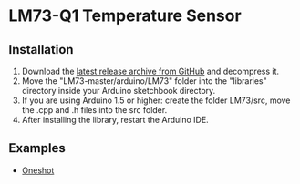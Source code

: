 # LM73-Q1 Temperature Sensor #

## Installation ##

1. Download the [latest release archive from GitHub](https://github.com/zkemble/LM73/archive/master.zip) and decompress it.
2. Move the "LM73-master/arduino/LM73" folder into the "libraries" directory inside your Arduino sketchbook directory.
3. If you are using Arduino 1.5 or higher: create the folder LM73/src, move the .cpp and .h files into the src folder.
4. After installing the library, restart the Arduino IDE.

## Examples ##

* [Oneshot](./oneshot/oneshot.ino)
